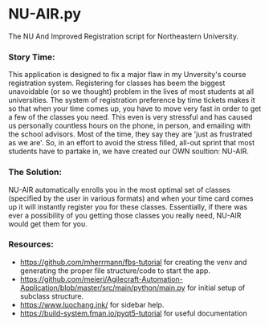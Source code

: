 # NU-AIR.py
The NU And Improved Registration script for Northeastern University. 

### Story Time:
This application is designed to fix a major flaw in my Unversity's course registration system. Registering for classes has beem the
biggest unavoidable (or so we thought) problem in the lives of most students at all universities. The system of registration preference by time tickets makes it so that when your time comes up, you have to move very fast in order to get a few of the classes you need. This even is very stressful and has caused us personally countless hours on the phone, in person, and emailing with the school advisors. Most of the time, they say they are 'just as frustrated as we are'. So, in an effort to avoid the stress filled, all-out sprint that most students have to partake in, we have created our OWN soultion: NU-AIR.

### The Solution:
NU-AIR automatically enrolls you in the most optimal set of classes (specified by the user in various formats) and when your time card comes up it will instantly register you for these classes. Essentially, if there was ever a possibility of you getting those classes you really need, NU-AIR would get them for you.

### Resources:
- https://github.com/mherrmann/fbs-tutorial for creating the venv and generating the proper file structure/code to start the app.
- https://github.com/meieri/Agilecraft-Automation-Application/blob/master/src/main/python/main.py for initial setup of subclass structure.
- https://www.luochang.ink/ for sidebar help.
- https://build-system.fman.io/pyqt5-tutorial for useful documentation
